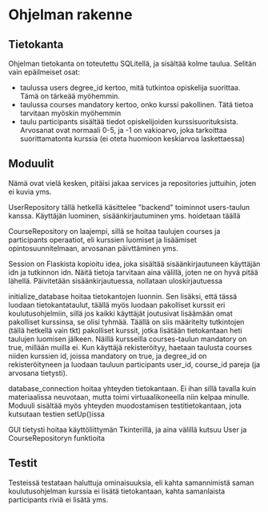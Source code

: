 # Ohjelman rakenne

## Tietokanta
Ohjelman tietokanta on toteutettu SQLitellä, ja sisältää kolme taulua. Selitän vain epäilmeiset osat:
- taulussa users degree_id kertoo, mitä tutkintoa opiskelija suorittaa. Tämä on tärkeää myöhemmin.
- taulussa courses mandatory kertoo, onko kurssi pakollinen. Tätä tietoa tarvitaan myöskin myöhemmin
- taulu participants sisältää tiedot opiskelijoiden kurssisuorituksista. Arvosanat ovat normaali 0-5, ja -1 on vakioarvo, joka tarkoittaa suorittamatonta kurssia (ei oteta huomioon keskiarvoa laskettaessa)


## Moduulit
Nämä ovat vielä kesken, pitäisi jakaa services ja repositories juttuihin, joten ei kuvia yms.

UserRepository tällä hetkellä käsittelee "backend" toiminnot users-taulun kanssa. Käyttäjän luominen, sisäänkirjautuminen yms. hoidetaan täällä

CourseRepository on laajempi, sillä se hoitaa taulujen courses ja participants operaatiot, eli kurssien luomiset ja lisäämiset opintosuunnitelmaan, arvosanan päivttäminen yms.

Session on Flaskista kopioitu idea, joka sisältää sisäänkirjautuneen käyttäjän idn ja tutkinnon idn. Näitä tietoja tarvitaan aina välillä, joten ne on hyvä pitää lähellä. Päivitetään sisäänkirjautuessa, nollataan uloskirjautuessa

initialize_database hoitaa tietokantojen luonnin. Sen lisäksi, että tässä luodaan tietokantataulut, täällä myös luodaan pakolliset kurssit eri koulutusohjelmiin, sillä jos kaikki käyttäjät joutusivat lisäämään omat pakolliset kurssinsa, se olisi tyhmää. Täällä on siis määritelty tutkintojen (tällä hetkellä vain tkt) pakolliset kurssit, jotka lisätään tietokantaan heti taulujen luomisen jälkeen. Näillä kursseilla courses-taulun mandatory on true, millään muilla ei. Kun käyttäjä rekisteröityy, haetaan taulusta courses niiden kurssien id, joissa mandatory on true, ja degree_id on rekisteröityneen ja luodaan tauluun participants user_id, course_id pareja (ja arvosana tietysti).

database_connection hoitaa yhteyden tietokantaan. Ei ihan sillä tavalla kuin materiaalissa neuvotaan, mutta toimi virtuaalikoneella niin kelpaa minulle. Moduuli sisältää myös yhteyden muodostamisen testitietokantaan, jota kutsutaan testien setUp()issa

GUI tietysti hoitaa käyttöliittymän Tkinterillä, ja aina välillä kutsuu User ja CourseRepositoryn funktioita


## Testit
Testeissä testataan haluttuja ominaisuuksia, eli kahta samannimistä saman koulutusohjelman kurssia ei lisätä tietokantaan, kahta samanlaista participants riviä ei lisätä yms.